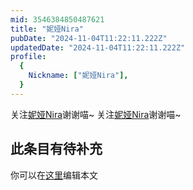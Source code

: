 ```yaml
---
mid: 3546384850487621
title: "妮娅Nira"
pubDate: "2024-11-04T11:22:11.222Z"
updatedDate: "2024-11-04T11:22:11.222Z"
profile:
  {
    Nickname: ["妮娅Nira"],
  }
---
```


关注[妮娅Nira](https://space.bilibili.com/3546384850487621)谢谢喵~ 关注[妮娅Nira](https://space.bilibili.com/3546384850487621)谢谢喵~

## 此条目有待补充
你可以在[这里](https://github.com/Yuhanawa/VTuber.ICU-Content/edit/master/v/妮娅Nira/index.md)编辑本文

